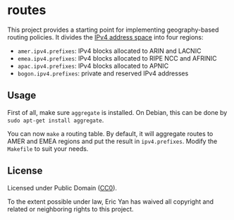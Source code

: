 # routes

This project provides a starting point for implementing geography-based
routing policies. It divides the [IPv4 address space] into four regions:

 * `amer.ipv4.prefixes`: IPv4 blocks allocated to ARIN and LACNIC
 * `emea.ipv4.prefixes`: IPv4 blocks allocated to RIPE NCC and AFRINIC
 * `apac.ipv4.prefixes`: IPv4 blocks allocated to APNIC
 * `bogon.ipv4.prefixes`: private and reserved IPv4 addresses

## Usage

First of all, make sure `aggregate` is installed. On Debian, this can be
done by `sudo apt-get install aggregate`.

You can now `make` a routing table. By default, it will aggregate routes
to AMER and EMEA regions and put the result in `ipv4.prefixes`. Modify
the `Makefile` to suit your needs.

## License

Licensed under Public Domain ([CC0]).

To the extent possible under law, Eric Yan has waived all copyright and
related or neighboring rights to this project.

[IPv4 address space]: https://www.iana.org/assignments/ipv4-address-space/ipv4-address-space.xhtml
[CC0]: http://creativecommons.org/publicdomain/zero/1.0/
